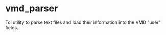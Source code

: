 vmd_parser
==========

Tcl utility to parse text files and load their information into the VMD "user" fields.
